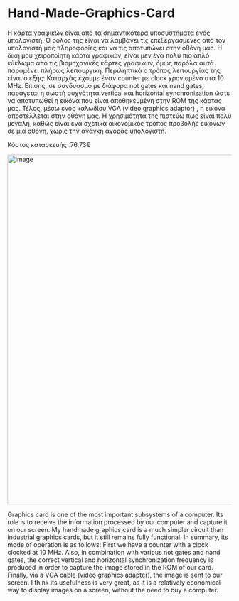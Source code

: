 # Hand-Made-Graphics-Card
Η κάρτα γραφικών είναι από τα σημαντικότερα υποσυστήματα ενός υπολογιστή. Ο ρόλος της είναι να λαμβάνει τις επεξεργασμένες από τον υπολογιστή μας πληροφορίες και να τις αποτυπώνει στην οθόνη μας.  Η δική μου χειροποίητη κάρτα γραφικών, είναι μεν ένα πολύ πιο απλό κύκλωμα από τις βιομηχανικές κάρτες γραφικών, όμως παρόλα αυτά παραμένει πλήρως λειτουργική. Περιληπτικά ο τρόπος λειτουργίας της είναι ο εξής: Καταρχάς έχουμε έναν counter με clock χρονισμένο στα 10 MHz. Επίσης, σε συνδυασμό με διάφορα not gates και nand gates, παράγεται η σωστή συχνότητα vertical και horizontal synchronization ώστε να αποτυπωθεί η εικόνα που είναι αποθηκευμένη στην ROM της κάρτας μας. Τέλος, μέσω ενός καλωδίου VGA (video graphics adaptor) , η εικόνα αποστέλλεται στην οθόνη μας. Η χρησιμότητά της πιστεύω πως είναι πολύ μεγάλη, καθώς είναι ένα σχετικά οικονομικός τρόπος προβολής εικόνων σε μια οθόνη, χωρίς την ανάγκη αγοράς υπολογιστή.

Κόστος κατασκευής :76,73€

<img width="788" alt="image" src="https://user-images.githubusercontent.com/33194583/109468471-48701780-7a75-11eb-8e3e-a3d71960796a.png">



Graphics card is one of the most important subsystems of a computer.
Its role is to receive the information processed by our computer and capture it on our screen.
My handmade graphics card is a much simpler circuit than industrial graphics cards, but it still remains fully functional. In summary, its mode of operation is as follows: First we have a counter with a clock clocked at 10 MHz. Also, in combination with various not gates and nand gates, the correct vertical and horizontal synchronization frequency is produced in order to capture the image stored in the ROM of our card. Finally, via a VGA cable (video graphics adapter), the image is sent to our screen.
I think its usefulness is very great, as it is a relatively economical way to display images on a screen, without the need to buy a computer.
